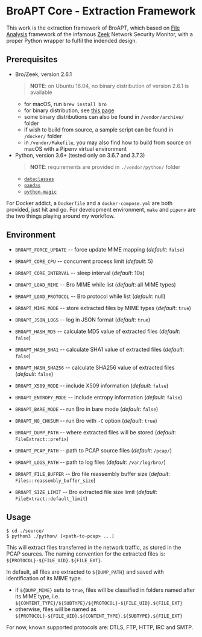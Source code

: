 # BroAPT Core - Extraction Framework

This work is the extraction framework of BroAPT, which based on
[File Analysis](https://docs.zeek.org/en/stable/frameworks/file-analysis.html) framework of the
infamous [Zeek](zeek/zeek) Network Security Monitor, with a proper Python wrapper to fulfil the
indended design.

## Prerequisites

- Bro/Zeek, version 2.6.1
  > __NOTE__: on Ubuntu 16.04, no binary distribution of version 2.6.1 is available
  * for macOS, run `brew install bro`
  * for binary distribution, see [this page](https://www.zeek.org/download/packages.html)
  * some binary distributions can also be found in `/vendor/archive/` folder
  * if wish to build from source, a sample script can be found in `/docker/` folder
  * in `/vendor/Makefile`, you may also find how to build from source on macOS with a
    Pipenv virtual environment
- Python, version 3.6+ (tested only on 3.6.7 and 3.7.3)
  > __NOTE__: requirements are provided in `./vendor/python/` folder
  * [`dataclasses`](https://github.com/ericvsmith/dataclasses)
  * [`pandas`](http://pandas.pydata.org)
  * [`python-magic`](https://github.com/ahupp/python-magic)

For Docker addict, a `Dockerfile` and a `docker-compose.yml` are both provided, just hit and go.
For development environment, `make` and `pipenv` are the two things playing around my workflow.

## Environment

- `BROAPT_FORCE_UPDATE` -- force update MIME mapping (*default*: `false`)

- `BROAPT_CORE_CPU` -- concurrent process limit (*default*: 5)
- `BROAPT_CORE_INTERVAL` -- sleep interval (*default*: 10s)

- `BROAPT_LOAD_MIME` -- Bro MIME while list (*default*: all MIME types)
- `BROAPT_LOAD_PROTOCOL` -- Bro protocol while list (*default*: null)

- `BROAPT_MIME_MODE` -- store extracted files by MIME types (*default*: `true`)
- `BROAPT_JSON_LOGS` -- log in JSON format (*default*: `true`)

- `BROAPT_HASH_MD5` -- calculate MD5 value of extracted files (*default*: `false`)
- `BROAPT_HASH_SHA1` -- calculate SHA1 value of extracted files (*default*: `false`)
- `BROAPT_HASH_SHA256` -- calculate SHA256 value of extracted files (*default*: `false`)

- `BROAPT_X509_MODE` -- include X509 information (*default*: `false`)
- `BROAPT_ENTROPY_MODE` -- include entropy information (*default*: `false`)

- `BROAPT_BARE_MODE` -- run Bro in bare mode (*default*: `false`)
- `BROAPT_NO_CHKSUM` -- run Bro with `-C` option (*default*: `true`)

- `BROAPT_DUMP_PATH` -- where extracted files will be stored (*default*: `FileExtract::prefix`)
- `BROAPT_PCAP_PATH` -- path to PCAP source files (*default*: `/pcap/`)
- `BROAPT_LOGS_PATH` -- path to log files (*default*: `/var/log/bro/`)

- `BROAPT_FILE_BUFFER` -- Bro file reassembly buffer size (*default*: `Files::reassembly_buffer_size`)
- `BROAPT_SIZE_LIMIT` -- Bro extracted file size limit (*default*: `FileExtract::default_limit`)

## Usage

```shell
$ cd ./source/
$ python3 ./python/ [<path-to-pcap> ...]
```

This will extract files transferred in the network traffic, as stored in the PCAP sources.
The naming convention for the extracted files is: `${PROTOCOL}-${FILE_UID}.${FILE_EXT}`.

In default, all files are extracted to `${DUMP_PATH}` and saved with identification of its
MIME type.

- if `${DUMP_MIME}` sets to `true`, files will be classified in folders named after its MIME
  type, i.e. `${CONTENT_TYPE}/${SUBTYPE}/${PROTOCOL}-${FILE_UID}.${FILE_EXT}`
- otherwise, files will be named as `${PROTOCOL}-${FILE_UID}.${CONTENT_TYPE}.${SUBTYPE}.${FILE_EXT}`

For now, known supported protocols are: DTLS, FTP, HTTP, IRC and SMTP.
